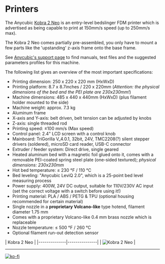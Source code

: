 <link rel=”manifest” href=”docs/manifest.webmanifest”>

# Printers
The Anycubic [Kobra 2 Neo](https://www.anycubic.com/products/kobra-2-neo) is an entry-level bedslinger FDM printer which is advertised as being capable to print at 150mm/s speed (up to 250mm/s max).  
  
The Kobra 2 Neo comes partially pre-assembled, you only have to mount a few parts like the 'upstanding' z-axis frame onto the base frame.  
  
See [Anycubic's support page](https://www.anycubic.com/pages/firmware-software) to find manuals, test files and the suggested parameters profiles for this machine.    
  
The following list gives an overview of the most important specifications:    
  
- Printing dimension: 250 x 220 x 220 mm (HxWxD)  
- Printing platform: 8.7 x 8.7inches / 220 x 220mm (*Attention: the physical dimensions of the bed and the PEI plate are 230x230mm!*)  
- Machine dimensions: 485 x 440 x 440mm (HxWxD) (plus filament holder mounted to the side)   
- Machine weight: approx. 7.3 kg  
- Aluminum frame  
- X-axis and Y-axis: belt driven, belt tension can be adjusted by knobs  
- Z-axis: single threaded rod  
- Printing speed: ≤100 mm/s (Max speed)  
- Control panel: 2.4" LCD screen with a control knob  
- Mainboard: TriGorilla V_4.0.1, 32bit, 24V, TMC2208(?) silent stepper drivers (soldered), microSD card reader, USB-C connector 
- Extruder / feeder system: Direct drive, single geared  
- Heated aluminum bed with a magnetic foil glued onto it, comes with a removable PEI-coated spring steel plate (one-sided textured); *physical dimensions: 230x230mm*  
- Hot bed temperature: ≤ 230 °F / 110 °C  
- Bed leveling: "Anycubic LeviQ 2.0", which is a 25-point bed level measuring process 
- Power supply: 400W, 24V DC output, suitable for 110V/230V AC input (set the correct voltage with a switch before using it!)
- Printing material: PLA / ABS / PETG & TPU (optional housing recommended for certain material)  
- Single nozzle in a **proprietary Volcano-like** type hotend, filament diameter 1.75 mm  
- Comes with a proprietary Volcano-like 0.4 mm brass nozzle which is replaceable  
- Nozzle temperature: ≤ 500 °F / 260 °C  
- Optional filament run-out detection sensor  

  
| Kobra 2 Neo |
|--------------|---------------|
| ![Kobra 2 Neo](assets/images/printers_K2Neo_web.jpg) |  


---

[![ko-fi](https://ko-fi.com/img/githubbutton_sm.svg)](https://ko-fi.com/U6U5NPB51)  
 

